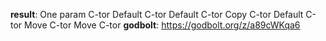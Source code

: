 **result**:
One param C-tor
Default C-tor
Default C-tor
Copy C-tor
Default C-tor
Move C-tor
Move C-tor
**godbolt**: https://godbolt.org/z/a89cWKqa6